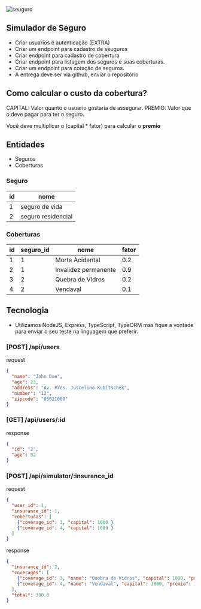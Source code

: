 ![seuguro](http://www.seuguru.com.br/email/logo.gif)


## Simulador de Seguro
 - Criar usuarios e autenticação (EXTRA)
 - Criar um endpoint para cadastro de seuguros
 - Criar endpoint para cadastro de cobertura
 - Criar endpoint para listagem dos seguros e suas coberturas.
 - Criar um endpoint para cotação de seguros.
 - A entrega deve ser via github, enviar o repositório


## Como calcular o custo da cobertura?
  CAPITAL: Valor quanto o usuario gostaria de assegurar.
  PREMIO: Valor que o deve pagar para ter o seguro.

  Você deve multiplicar o (capital * fator) para calcular o **premio**

## Entidades
  
  - Seguros
  - Coberturas
### Seguro

| id  | nome  |
|---|---
|  1 | seguro de vida  |
|  2  | seguro residencial

### Coberturas


| id  | seguro_id  | nome | fator |
|-----|------------|------|-------|
|  1 | 1  | Morte Acidental  | 0.2|
|  2  | 1 | Invalidez permanente | 0.9 |
|  3  | 2 | Quebra de Vidros | 0.2 |
|  4  | 2 | Vendaval | 0.1 |


## Tecnologia
- Utilizamos NodeJS, Express, TypeScript, TypeORM mas fique a vontade para enviar o seu teste na linguagem que preferir.

### [POST] /api/users
request
```json
{
  "name": "John Doe",
  "age": 23,
  "address": "Av. Pres. Juscelino Kubitschek",
  "number": "12",
  "zipcode": "05021000"
}
```

### [GET] /api/users/:id
response
```json
{
  "id": "2",
  "age": 32
}
```

### [POST] /api/simulator/:insurance_id 
request
```json
{
  "user_id": 1,
  "insurance_id": 1,
  "coberturas": [
    {"coverage_id": 3, "capital": 1000 }
    {"coverage_id": 4, "capital": 1000 }
  ]
}
```
response
```json
{
  "insurance_id": 2,
  "coverages": [
    {"coverage_id": 3, "name": "Quebra de Vidros", "capital": 1000, "premio": 200 }
    {"coverage_id": 4, "name": "Vendaval", "capital": 1000, "premio": 100 }
  ],
  "total": 300.0
}
```
